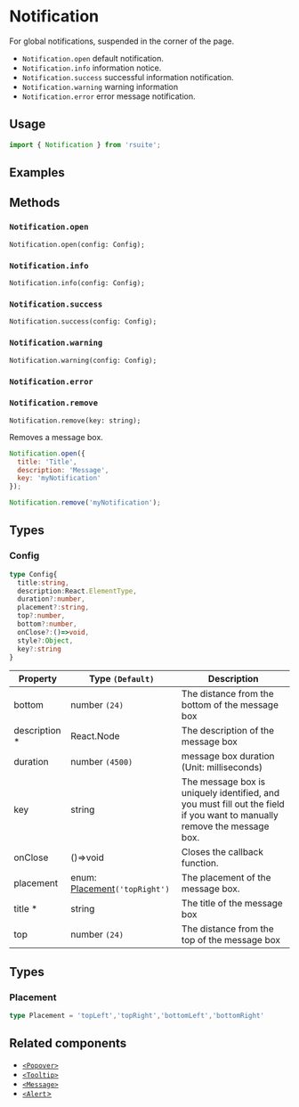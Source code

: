 # Notification

For global notifications, suspended in the corner of the page.

* `Notification.open` default notification.
* `Notification.info` information notice.
* `Notification.success` successful information notification.
* `Notification.warning` warning information
* `Notification.error` error message notification.


## Usage

```js
import { Notification } from 'rsuite';
```

## Examples

<!--{demo}-->

## Methods

### `Notification.open`

```
Notification.open(config: Config);
```

### `Notification.info`

```
Notification.info(config: Config);
```

### `Notification.success`

```
Notification.success(config: Config);
```

### `Notification.warning`

```
Notification.warning(config: Config);
```

### `Notification.error`

### `Notification.remove`

```
Notification.remove(key: string);
```

Removes a message box.

```js
Notification.open({
  title: 'Title',
  description: 'Message',
  key: 'myNotification'
});

Notification.remove('myNotification');
```

## Types

### Config

```typescript
type Config{
  title:string,
  description:React.ElementType,
  duration?:number,
  placement?:string,
  top?:number,
  bottom?:number,
  onClose?:()=>void,
  style?:Object,
  key?:string
}
```

| Property       | Type `(Default)`                            | Description                                                                                                             |
| -------------- | ------------------------------------------- | ----------------------------------------------------------------------------------------------------------------------- |
| bottom         | number `(24)`                               | The distance from the bottom of the message box                                                                         |
| description \* | React.Node                                  | The description of the message box                                                                                      |
| duration       | number `(4500)`                             | message box duration (Unit: milliseconds)                                                                               |
| key            | string                                      | The message box is uniquely identified, and you must fill out the field if you want to manually remove the message box. |
| onClose        | ()=>void                                    | Closes the callback function.                                                                                           |
| placement      | enum: [Placement](#Placement)`('topRight')` | The placement of the message box.                                                                                       |
| title \*       | string                                      | The title of the message box                                                                                            |
| top            | number `(24)`                               | The distance from the top of the message box                                                                            |




## Types

### Placement

```ts
type Placement = 'topLeft','topRight','bottomLeft','bottomRight'
```

## Related components

* [`<Popover>`](./popover)
* [`<Tooltip>`](./tooltip)
* [`<Message>`](./message)
* [`<Alert`>](./alert)

